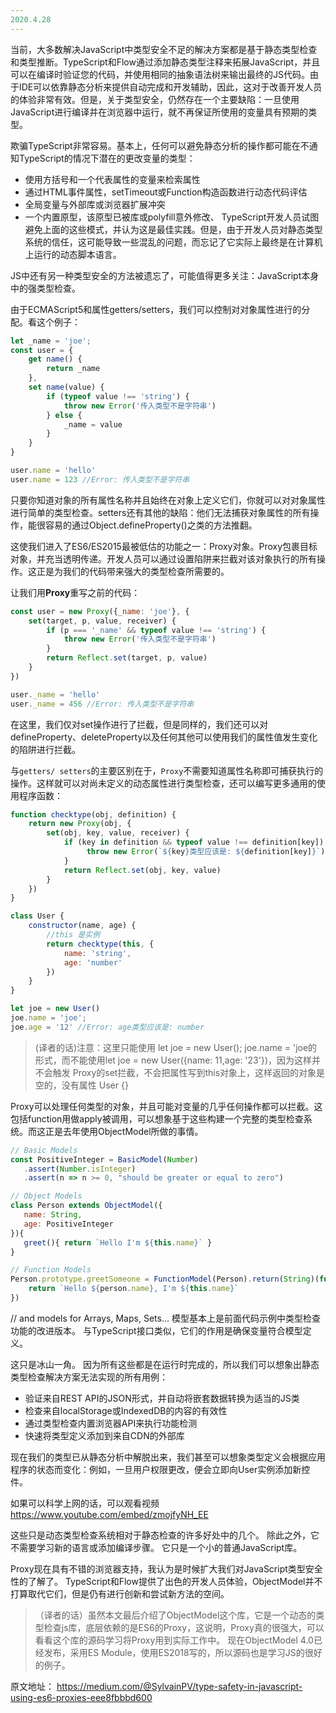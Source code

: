 ```yaml
---
2020.4.28
---
```


当前，大多数解决JavaScript中类型安全不足的解决方案都是基于静态类型检查和类型推断。TypeScript和Flow通过添加静态类型注释来拓展JavaScript，并且可以在编译时验证您的代码，并使用相同的抽象语法树来输出最终的JS代码。由于IDE可以依靠静态分析来提供自动完成和开发辅助，因此，这对于改善开发人员的体验非常有效。但是，关于类型安全，仍然存在一个主要缺陷：一旦使用JavaScript进行编译并在浏览器中运行，就不再保证所使用的变量具有预期的类型。

欺骗TypeScript非常容易。基本上，任何可以避免静态分析的操作都可能在不通知TypeScript的情况下潜在的更改变量的类型：

- 使用方括号和一个代表属性的变量来检索属性
- 通过HTML事件属性，setTimeout或Function构造函数进行动态代码评估
- 全局变量与外部库或浏览器扩展冲突
- 一个内置原型，该原型已被库或polyfill意外修改、
TypeScript开发人员试图避免上面的这些模式，并认为这是最佳实践。但是，由于开发人员对静态类型系统的信任，这可能导致一些混乱的问题，而忘记了它实际上最终是在计算机上运行的动态脚本语言。

JS中还有另一种类型安全的方法被遗忘了，可能值得更多关注：JavaScript本身中的强类型检查。

由于ECMAScript5和属性getters/setters，我们可以控制对对象属性进行的分配。看这个例子：

```Javascript
let _name = 'joe';
const user = {
    get name() {
        return _name
    },
    set name(value) {
        if (typeof value !== 'string') {
            throw new Error('传入类型不是字符串')
        } else {
            _name = value
        }
    }
}

user.name = 'hello'
user.name = 123 //Error: 传入类型不是字符串
```
只要你知道对象的所有属性名称并且始终在对象上定义它们，你就可以对对象属性进行简单的类型检查。setters还有其他的缺陷：他们无法捕获对象属性的所有操作，能很容易的通过Object.defineProperty()之类的方法推翻。

这使我们进入了ES6/ES2015最被低估的功能之一：Proxy对象。Proxy包裹目标对象，并充当透明传递。开发人员可以通过设置陷阱来拦截对该对象执行的所有操作。这正是为我们的代码带来强大的类型检查所需要的。

让我们用**Proxy**重写之前的代码：

```Javascript
const user = new Proxy({_name: 'joe'}, {
    set(target, p, value, receiver) {
        if (p === '_name' && typeof value !== 'string') {
            throw new Error('传入类型不是字符串')
        }
        return Reflect.set(target, p, value)
    }
})

user._name = 'hello'
user._name = 456 //Error: 传入类型不是字符串
```
在这里，我们仅对set操作进行了拦截，但是同样的，我们还可以对defineProperty、deleteProperty以及任何其他可以使用我们的属性值发生变化的陷阱进行拦截。

与`getters/ setters`的主要区别在于，`Proxy`不需要知道属性名称即可捕获执行的操作。这样就可以对尚未定义的动态属性进行类型检查，还可以编写更多通用的使用程序函数：

```Javascript
function checktype(obj, definition) {
    return new Proxy(obj, {
        set(obj, key, value, receiver) {
            if (key in definition && typeof value !== definition[key]) {
                 throw new Error(`${key}类型应该是: ${definition[key]}`)
            }
            return Reflect.set(obj, key, value)
        }
    })
}

class User {
    constructor(name, age) {
        //this 是实例
        return checktype(this, {
            name: 'string',
            age: 'number'
        })
    }
}

let joe = new User()
joe.name = 'joe';
joe.age = '12' //Error: age类型应该是: number
```
> (译者的话)注意：这里只能使用 let joe = new User(); joe.name = 'joe的形式，而不能使用let joe = new User({name: 11,age: '23'})，因为这样并不会触发 Proxy的set拦截，不会把属性写到this对象上，这样返回的对象是空的，没有属性 User {}

Proxy可以处理任何类型的对象，并且可能对变量的几乎任何操作都可以拦截。这包括function用做apply被调用，可以想象基于这些构建一个完整的类型检查系统。而这正是去年使用ObjectModel所做的事情。

```Javascript
// Basic Models
const PositiveInteger = BasicModel(Number)
   .assert(Number.isInteger)
   .assert(n => n >= 0, "should be greater or equal to zero")

// Object Models
class Person extends ObjectModel({ 
   name: String,
   age: PositiveInteger
}){
   greet(){ return `Hello I'm ${this.name}` }
}

// Function Models
Person.prototype.greetSomeone = FunctionModel(Person).return(String)(function(person){ 
    return `Hello ${person.name}, I'm ${this.name}` 
})
```

// and models for Arrays, Maps, Sets...
模型基本上是前面代码示例中类型检查功能的改进版本。 与TypeScript接口类似，它们的作用是确保变量符合模型定义。

这只是冰山一角。 因为所有这些都是在运行时完成的，所以我们可以想象出静态类型检查解决方案无法实现的所有用例：

- 验证来自REST API的JSON形式，并自动将嵌套数据转换为适当的JS类
- 检查来自localStorage或IndexedDB的内容的有效性
- 通过类型检查内置浏览器API来执行功能检测
- 快速将类型定义添加到来自CDN的外部库
  
现在我们的类型已从静态分析中解脱出来，我们甚至可以想象类型定义会根据应用程序的状态而变化：例如，一旦用户权限更改，便会立即向User实例添加新控件。

如果可以科学上网的话，可以观看视频 https://www.youtube.com/embed/zmojfyNH_EE

这些只是动态类型检查系统相对于静态检查的许多好处中的几个。 除此之外，它不需要学习新的语言或添加编译步骤。 它只是一个小的普通JavaScript库。

Proxy现在具有不错的浏览器支持，我认为是时候扩大我们对JavaScript类型安全性的了解了。 TypeScript和Flow提供了出色的开发人员体验，ObjectModel并不打算取代它们，但是仍有进行创新和尝试新方法的空间。

> （译者的话）虽然本文最后介绍了ObjectModel这个库，它是一个动态的类型检查js库，底层依赖的是ES6的Proxy，这说明，Proxy真的很强大，可以看看这个库的源码学习将Proxy用到实际工作中。
现在ObjectModel 4.0已经发布，采用ES Module，使用ES2018写的，所以源码也是学习JS的很好的例子。

原文地址：
https://medium.com/@SylvainPV/type-safety-in-javascript-using-es6-proxies-eee8fbbbd600